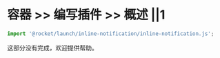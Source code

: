 # 容器 >> 编写插件 >> 概述 ||1

```js script
import '@rocket/launch/inline-notification/inline-notification.js';
```

<inline-notification type="tip">

这部分没有完成，欢迎提供帮助。

</inline-notification>